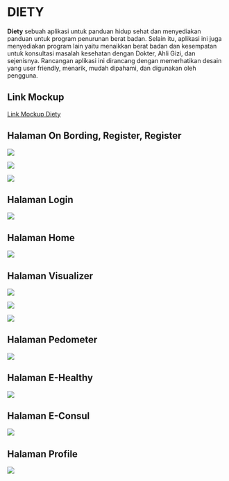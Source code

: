 # DIETY

**Diety** sebuah aplikasi untuk panduan hidup sehat dan menyediakan panduan untuk program penurunan berat badan. Selain itu, aplikasi ini juga menyediakan program lain yaitu menaikkan berat badan dan kesempatan untuk konsultasi masalah kesehatan dengan Dokter, Ahli Gizi, dan sejenisnya. Rancangan aplikasi ini dirancang dengan memerhatikan desain yang user friendly, menarik, mudah dipahami, dan digunakan oleh pengguna.

## Link Mockup

[Link Mockup Diety](https://www.figma.com/proto/T6FDx6fgHoBlbfquzGRczr/EL-BAJO-BAGIAN-GURU?node-id=83-357&t=PHsu1slsZDsoL0yn-1)

## Halaman On Bording, Register, Register

![](./on-boarding.jpeg)

![](./sing%20up.jpeg)

![](./sing%20up-2.jpeg)

## Halaman Login

![](./Sing%20In.jpeg)

## Halaman Home

![](./DiaryHome.jpeg)

## Halaman Visualizer

![](./Visualizer.jpeg)

![](./Visualizer-1.jpeg)

![](./Visualizer-2.jpeg)

## Halaman Pedometer

![](./Pedometer.jpeg)

## Halaman E-Healthy

![](./e-healthy.jpeg)

## Halaman E-Consul

![](./E-Consul.jpeg)

## Halaman Profile

![](./Profile.jpeg)

